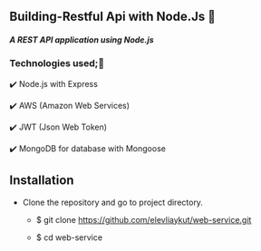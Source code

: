 ## Building-Restful Api with Node.Js 🎉

##### A REST API application using Node.js

### Technologies used;🚀

✔️  Node.js with Express

✔️  AWS (Amazon Web Services)

✔️  JWT (Json Web Token)  

✔️  MongoDB for database with Mongoose

## Installation

- Clone the repository and go to project directory.
  
  - $ git clone https://github.com/elevliaykut/web-service.git

  - $ cd web-service